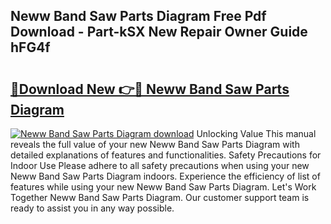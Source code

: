 ## Neww Band Saw Parts Diagram Free Pdf Download - Part-kSX New Repair Owner Guide hFG4f

# <h2><a href="http://dfjbbqw.blite.top/?on=Neww+Band+Saw+Parts+Diagram">🔗Download New 👉🔴 Neww Band Saw Parts Diagram</a></h2>

[![Neww Band Saw Parts Diagram download](https://i.imgur.com/lujVjoI.png)](http://dfjbbqw.blite.top/?on=Neww+Band+Saw+Parts+Diagram)
Unlocking Value This manual reveals the full value of your new Neww Band Saw Parts Diagram with detailed explanations of features and functionalities. Safety Precautions for Indoor Use Please adhere to all safety precautions when using your new Neww Band Saw Parts Diagram indoors. Experience the efficiency of list of features while using your new Neww Band Saw Parts Diagram. Let's Work Together Neww Band Saw Parts Diagram. Our customer support team is ready to assist you in any way possible.
